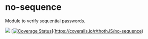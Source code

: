 # no-sequence

Module to verify sequential passwords.

[![](https://travis-ci.org/thothJS/no-sequence.svg)](https://travis-ci.org/thothJS/no-sequence)
[[![Coverage Status](https://coveralls.io/repos/thothJS/no-sequence/badge.png)](https://coveralls.io/r/thothJS/no-sequence)](https://coveralls.io/r/thothJS/no-sequence)

